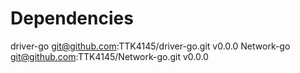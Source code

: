 

# Dependencies

driver-go git@github.com:TTK4145/driver-go.git v0.0.0
Network-go git@github.com:TTK4145/Network-go.git v0.0.0
